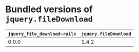 # Bundled versions of `jquery.fileDownload`

| `jquery_file_download-rails` | `jquery.fileDownload` |
|-------|-------|
| 0.0.0 | 1.4.2 |

